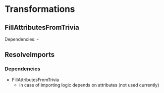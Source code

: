 # Transformations

## FillAttributesFromTrivia

Dependencies: -

## ResolveImports

### Dependencies

* FillAttributesFromTrivia
  * in case of importing logic depends on attributes (not used currently)